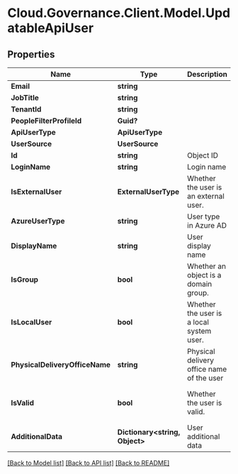 # Cloud.Governance.Client.Model.UpdatableApiUser
## Properties

Name | Type | Description | Notes
------------ | ------------- | ------------- | -------------
**Email** | **string** |  | [optional] 
**JobTitle** | **string** |  | [optional] 
**TenantId** | **string** |  | [optional] 
**PeopleFilterProfileId** | **Guid?** |  | [optional] 
**ApiUserType** | **ApiUserType** |  | [optional] 
**UserSource** | **UserSource** |  | [optional] 
**Id** | **string** | Object ID | [optional] 
**LoginName** | **string** | Login name | [optional] 
**IsExternalUser** | **ExternalUserType** | Whether the user is an external user. | [optional] 
**AzureUserType** | **string** | User type in Azure AD | [optional] 
**DisplayName** | **string** | User display name | [optional] 
**IsGroup** | **bool** | Whether an object is a domain group. | [optional] [default to false]
**IsLocalUser** | **bool** | Whether the user is a local system user. | [optional] [readonly] [default to false]
**PhysicalDeliveryOfficeName** | **string** | Physical delivery office name of the user | [optional] [readonly] 
**IsValid** | **bool** | Whether the user is valid. | [optional] [readonly] [default to false]
**AdditionalData** | **Dictionary&lt;string, Object&gt;** | User additional data | [optional] [readonly] 

[[Back to Model list]](../README.md#documentation-for-models) [[Back to API list]](../README.md#documentation-for-api-endpoints) [[Back to README]](../README.md)

